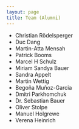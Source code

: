 ```yaml
---
layout: page
title: Team (Alumni)
---
```



 - Christian Rödelsperger
 - Duc Dang
 - Martin-Atta Mensah 
 - Patrick Booms
 - Marcel H Schulz
 - Miriam Sandya Bauer
 - Sandra Appelt 
 - Martin Wettig 
 - Begoña Muñoz-Garcia
 - Dmitri Parkhomchuk
 - Dr. Sebastian Bauer 
 - Oliver Stolpe
 - Manuel Holgrewe
 - Verena Heinrich